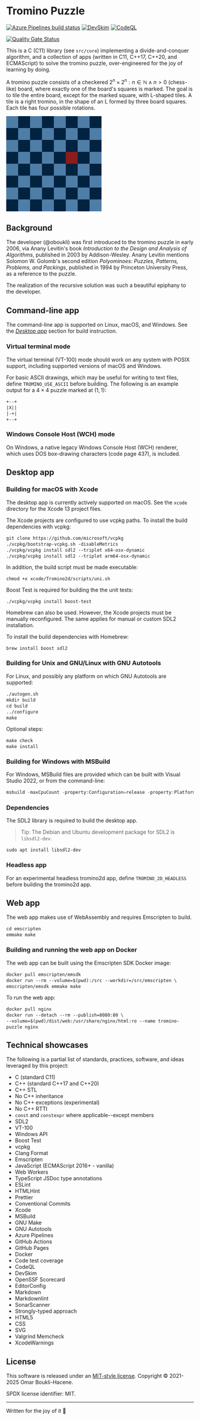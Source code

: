 # Tromino Puzzle

[![Azure Pipelines build status](https://dev.azure.com/omarboukli/tromino-puzzle/_apis/build/status/oboukli.tromino-puzzle?branchName=main)](https://dev.azure.com/omarboukli/tromino-puzzle/_build/latest?definitionId=2&branchName=main)
[![DevSkim](https://github.com/oboukli/tromino-puzzle/actions/workflows/devskim-analysis.yml/badge.svg?branch=main)](https://github.com/oboukli/tromino-puzzle/actions/workflows/devskim-analysis.yml?query=branch%3Amain)
[![CodeQL](https://github.com/oboukli/tromino-puzzle/actions/workflows/codeql-analysis.yml/badge.svg?branch=main)](https://github.com/oboukli/tromino-puzzle/actions/workflows/codeql-analysis.yml?query=branch%3Amain)

[![Quality Gate Status](https://sonarcloud.io/api/project_badges/measure?project=oboukli_tromino-puzzle&metric=alert_status)](https://sonarcloud.io/summary/new_code?id=oboukli_tromino-puzzle)

This is a C (C11) library (see `src/core`) implementing a divide-and-conquer
algorithm, and a collection of apps (written in C11, C++17, C++20, and
ECMAScript) to solve the tromino puzzle, over-engineered for the joy
of learning by doing.

A tromino puzzle consists of a checkered
$2^n \times 2^n : n \in \mathbb{N} \land n > 0$ (chess-like) board, where
exactly one of the board's squares is marked. The goal is to tile the entire
board, except for the marked square, with L-shaped tiles. A tile is a right
tromino, in the shape of an L formed by three board squares. Each tile has four
possible rotations.

![Tromino puzzle](content/puzzle-8x8.gif)

## Background

The developer (@oboukli) was first introduced to the tromino puzzle in early
2006, via Anany Levitin's book _Introduction to the Design and Analysis of
Algorithms_, published in 2003 by Addison-Wesley. Anany Levitin mentions
Solomon W. Golomb's second edition _Polyominoes: Puzzles, Patterns, Problems,
and Packings_, published in 1994 by Princeton University Press, as a reference
to the puzzle.

The realization of the recursive solution was such a beautiful epiphany to the
developer.

## Command-line app

The command-line app is supported on Linux, macOS, and Windows. See the
[_Desktop app_](#desktop-app) section for build instruction.

### Virtual terminal mode

The virtual terminal (VT-100) mode should work on any system with POSIX
support, including supported versions of macOS and Windows.

For basic ASCII drawings, which may be useful for writing to text files,
define `TROMINO_USE_ASCII` before building. The following is an example
output for a $4 \times 4$ puzzle marked at $(1, 1)$:

```text
+--+
|X||
|-+|
+--+
```

### Windows Console Host (WCH) mode

On Windows, a native legacy Windows Console Host (WCH) renderer, which uses DOS
box-drawing characters
(code page 437), is included.

## Desktop app

### Building for macOS with Xcode

The desktop app is currently actively supported on macOS. See the `xcode`
directory for the Xcode 13 project files.

The Xcode projects are configured to use vcpkg paths. To install the build
dependencies with vcpkg:

```shell
git clone https://github.com/microsoft/vcpkg
./vcpkg/bootstrap-vcpkg.sh -disableMetrics
./vcpkg/vcpkg install sdl2 --triplet x64-osx-dynamic
./vcpkg/vcpkg install sdl2 --triplet arm64-osx-dynamic
```

In addition, the build script must be made executable:

```shell
chmod +x xcode/Tromino2d/scripts/uni.sh
```

Boost Test is required for building the the unit tests:

```shell
./vcpkg/vcpkg install boost-test
```

Homebrew can also be used. However, the Xcode projects must be manually
reconfigured. The same applies for manual or custom SDL2 installation.

To install the build dependencies with Homebrew:

```shell
brew install boost sdl2
```

### Building for Unix and GNU/Linux with GNU Autotools

For Linux, and possibly any platform on which GNU Autotools are
supported:

```shell
./autogen.sh
mkdir build
cd build
../configure
make
```

Optional steps:

```shell
make check
make install
```

### Building for Windows with MSBuild

For Windows, MSBuild files are provided which can be built with
Visual Studio 2022, or from the command-line:

```powershell
msbuild -maxCpuCount -property:Configuration=release -property:Platform=x64 msbuild\TrominoPuzzle.sln
```

### Dependencies

The SDL2 library is required to build the desktop app.

> Tip: The Debian and Ubuntu development package for SDL2 is `libsdl2-dev`.

```shell
sudo apt install libsdl2-dev
```

### Headless app

For an experimental headless tromino2d app, define `TROMINO_2D_HEADLESS` before
building the tromino2d app.

## Web app

The web app makes use of WebAssembly and requires Emscripten to build.

```shell
cd emscripten
emmake make
```

### Building and running the web app on Docker

The web app can be built using the Emscripten SDK Docker image:

```shell
docker pull emscripten/emsdk
docker run --rm --volume=$(pwd):/src --workdir=/src/emscripten \
emscripten/emsdk emmake make
```

To run the web app:

```shell
docker pull nginx
docker run --detach --rm --publish=8080:80 \
--volume=$(pwd)/dist/web:/usr/share/nginx/html:ro --name tromino-puzzle nginx
```

## Technical showcases

The following is a partial list of standards, practices, software,
and ideas leveraged by this project:

- C (standard C11)
- C++ (standard C++17 and C++20)
- C++ STL
- No C++ inheritance
- No C++ exceptions (experimental)
- No C++ RTTI
- `const` and `constexpr` where applicable--except members
- SDL2
- VT-100
- Windows API
- Boost Test
- vcpkg
- Clang Format
- Emscripten
- JavaScript (ECMAScript 2016+ - vanilla)
- Web Workers
- TypeScript JSDoc type annotations
- ESLint
- HTMLHint
- Prettier
- Conventional Commits
- Xcode
- MSBuild
- GNU Make
- GNU Autotools
- Azure Pipelines
- GitHub Actions
- GitHub Pages
- Docker
- Code test coverage
- CodeQL
- DevSkim
- OpenSSF Scorecard
- EditorConfig
- Markdown
- Markdownlint
- SonarScanner
- Strongly-typed approach
- HTML5
- CSS
- SVG
- Valgrind Memcheck
- XcodeWarnings

## License

This software is released under an [MIT-style license](LICENSE).
Copyright © 2021-2025 Omar Boukli-Hacene.

SPDX license identifier: MIT.

---

Written for the joy of it 🐳
